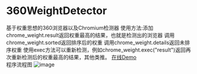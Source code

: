 # 360WeightDetector
基于权重思想的360浏览器以及Chromium检测器
使用方法:添加<script type="text/javascript" src="360weightdetector.min.js"></script>
chrome_weight.result返回权重最高的结果，也就是检测出的浏览器 调用chrome_weight.sorted返回排序后的权重  调用chrome_weight.details返回未排序权重
使用exec方法可以重新检测，例如chrome_weight.exec("result")返回再次重新检测后的权重最高的结果，其他类推。
[在线Demo](http://173.255.247.235/360weightdetector_demo.html)  
程序流程图
![image](http://173.255.247.235/360.png)
